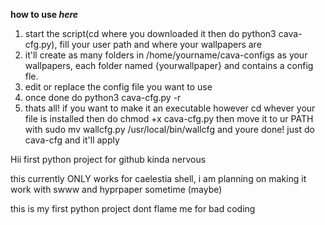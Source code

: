 **how to use ***here*****
1. start the script(cd where you downloaded it then do python3 cava-cfg.py), fill your user path and where your wallpapers are
2. it'll create as many folders in /home/yourname/cava-configs as your wallpapers, each folder named {yourwallpaper} and contains a config fle.
3. edit or replace the config file you want to use
4. once done do python3 cava-cfg.py -r
5. thats all!
if you want to make it an executable however cd whever your file is installed then do chmod +x cava-cfg.py then move it to ur PATH with sudo mv wallcfg.py /usr/local/bin/wallcfg and youre done! just do cava-cfg and it'll apply

Hii first python project for github kinda nervous

this currently ONLY works for caelestia shell, i am planning on making it work with swww and hyprpaper sometime (maybe)

this is my first python project dont flame me for bad coding
